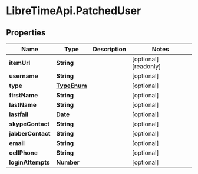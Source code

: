# LibreTimeApi.PatchedUser

## Properties

Name | Type | Description | Notes
------------ | ------------- | ------------- | -------------
**itemUrl** | **String** |  | [optional] [readonly] 
**username** | **String** |  | [optional] 
**type** | [**TypeEnum**](TypeEnum.md) |  | [optional] 
**firstName** | **String** |  | [optional] 
**lastName** | **String** |  | [optional] 
**lastfail** | **Date** |  | [optional] 
**skypeContact** | **String** |  | [optional] 
**jabberContact** | **String** |  | [optional] 
**email** | **String** |  | [optional] 
**cellPhone** | **String** |  | [optional] 
**loginAttempts** | **Number** |  | [optional] 


